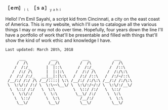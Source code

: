  __［ｅｍ］__<sub>`ｉｌ`</sub>　__［ｓａ］__<sub>`ｙａｈｉ`</sub>

Hello! I'm Emil Sayahi, a script kid from Cincinnati, a city on the east coast of America. This is my website, which I'll use to catalogue all the various things I may or may not do over time. Hopefully, four years down the line I'll have a portfolio of work that'll be presentable and filled with things that'll show the kind of work ethic and knowledge I have. 

```
Last updated: March 28th, 2018
```
```
      ___           ___           ___           ___     
     /  /\         /__/\         /  /\         /  /\    
    /  /:/_       |  |::\       /  /:/_       /  /::\   
   /  /:/ /\      |  |:|:\     /  /:/ /\     /  /:/\:\  
  /  /:/ /:/_   __|__|:|\:\   /  /:/ /::\   /  /:/~/::\ 
 /__/:/ /:/ /\ /__/::::| \:\ /__/:/ /:/\:\ /__/:/ /:/\:\
 \  \:\/:/ /:/ \  \:\~~\__\/ \  \:\/:/~/:/ \  \:\/:/__\/
  \  \::/ /:/   \  \:\        \  \::/ /:/   \  \::/     
   \  \:\/:/     \  \:\        \__\/ /:/     \  \:\     
    \  \::/       \  \:\         /__/:/       \  \:\    
     \__\/         \__\/         \__\/         \__\/    

```

